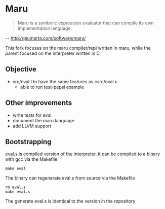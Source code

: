 # Maru

> Maru is a symbolic expression evaluator that can compile its own implementation language.

-- http://piumarta.com/software/maru/

This fork focuses on the maru compiler/repl written in maru, while the parent focused on the interpreter written in C

## Objective
* src/eval.l to have the same features as csrc/eval.c
  * able to run test-pepsi example

## Other improvements
* write tests for eval
* document the maru language
* add LLVM support

## Bootstrapping
eval.s is compiled version of the interpreter, it can be compiled to a binary with gcc via the Makefile

`make eval`

The binary can regenerate eval.s from source via the Makefile

```
rm eval.s
make eval.s
```

The generate eval.s is identical to the version in the repository


